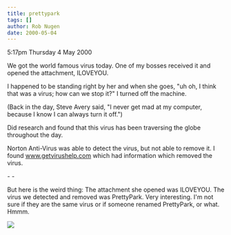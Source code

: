 ```yaml
---
title: prettypark
tags: []
author: Rob Nugen
date: 2000-05-04
---
```


<p class=date>5:17pm Thursday 4 May 2000</p>

<p>We got the world famous virus today.  One of my bosses received it and opened the attachment, ILOVEYOU.

<p>I happened to be standing right by her and when she goes, "uh oh, I think that was a virus; how can we stop it?"  I turned off the machine.

<p>(Back in the day, Steve Avery said, "I never get mad at my computer, because I know I can always turn it off.")

<p>Did research and found that this virus has been traversing the globe throughout the day.  

<p>Norton Anti-Virus was able to detect the virus, but not able to remove it.  I found <a href="https://www.getvirushelp.com">www.getvirushelp.com</a> which had information which removed the virus.

<p>- -

<p>But here is the weird thing:  The attachment she opened was ILOVEYOU.  The virus we detected and removed was PrettyPark.  Very interesting.  I'm not sure if they are the same virus or if someone renamed PrettyPark, or what.  Hmmm.

<p><img src="/images/rob/wL-ROB.gif">


